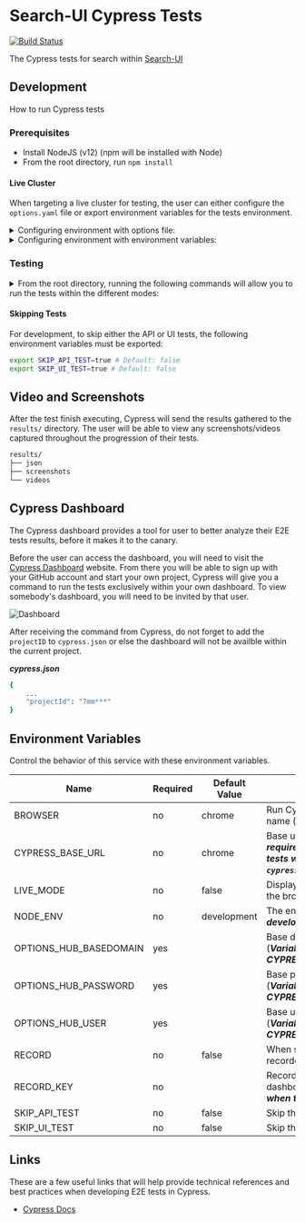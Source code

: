 # Search-UI Cypress Tests

[![Build Status](https://travis-ci.com/open-cluster-management/search-e2e-test.svg?token=jzyyzQmWYBEu33MCMh9p&branch=main)](https://travis-ci.com/open-cluster-management/search-e2e-test)

The Cypress tests for search within [Search-UI](https://github.com/open-cluster-management/search-ui)

## Development

How to run Cypress tests

### Prerequisites

- Install NodeJS (v12) (npm will be installed with Node)
- From the root directory, run `npm install`

#### Live Cluster

When targeting a live cluster for testing, the user can either configure the `options.yaml` file or export environment variables for the tests environment.

<details>
    <summary>
        Configuring environment with options file:
    </summary>

1. Copy `options.yaml.template` and rename it `options.yaml`
2. Replace value fields with the your cluster values.

```yaml
options:
  hub:
    baseDomain: BASE_DOMAIN
    user: BASE_USER
    password: BASE_PASSWORD
```

</details>

<details>
    <summary>
        Configuring environment with environment variables:
    </summary>

1. Export the following environemnt variables:

    - OPTIONS_HUB_BASEDOMAIN (e.g. `<cluster>.dev07.open-cluster-management.com`)
    - OPTIONS_HUB_USER (`login username`; defaults to `kubeadmin` if not set)
    - OPTIONS_HUB_PASSWORD (`login password`)

```bash
export OPTIONS_HUB_BASEDOMAIN=BASE_DOMAIN
export OPTIONS_HUB_USER=BASE_USER
export OPTIONS_HUB_PASSWORD=BASE_PASSWORD

or

export CYPRESS_OPTIONS_HUB_BASEDOMAIN=BASE_DOMAIN
export CYPRESS_OPTIONS_HUB_USER=BASE_USER
export CYPRESS_OPTIONS_HUB_PASSWORD=BASE_PASSWOR
```

**Note:** Environment variables that start with `CYPRESS` are accessible via `Cypress.env`. These are not the same as OS-level environment variables. Cypress environment variables can also be set within the `cypress.env.json` or `cypress.json` file.

</details>

### Testing

<details>
    <summary>
        From the root directory, running the following commands will allow you to run the tests within the different modes:
    </summary>

#### Debug Mode

```bash
npm run test:debug
```

#### Development Mode

```bash
npm run test:headed or npm run test:headless
```

#### Production Mode

```bash
npm run test:production
```

</details>

#### Skipping Tests

For development, to skip either the API or UI tests, the following environment variables must be exported:

```bash
export SKIP_API_TEST=true # Default: false
export SKIP_UI_TEST=true # Default: false
```

## Video and Screenshots

After the test finish executing, Cypress will send the results gathered to the `results/` directory. The user will be able to view any screenshots/videos captured throughout the progression of their tests.

```bash
results/
├── json
├── screenshots
└── videos
```

## Cypress Dashboard

The Cypress dashboard provides a tool for user to better analyze their E2E tests results, before it makes it to the canary.

Before the user can access the dashboard, you will need to visit the [Cypress Dashboard](https://dashboard.cypress.io) website. From there you will be able to sign up with your GitHub account and start your own project, Cypress will give you a command to run the tests exclusively within your own dashboard. To view somebody's dashboard, you will need to be invited by that user.

![Dashboard](../../docs/readme/images/cypress-dashboard.gif)

After receiving the command from Cypress, do not forget to add the `projectID` to `cypress.json` or else the dashboard will not be availble within the current project.

***cypress.json***

```bash
{
    ...
    "projectId": "7mm***"
}
```

## Environment Variables

Control the behavior of this service with these environment variables.

| Name                   | Required | Default Value   | Descripition                                                                 |
|------------------------|----------|-----------------|------------------------------------------------------------------------------|
| BROWSER                | no       | chrome          | Run Cypress in the browser with the given name (***chrome, firefox***)       |
| CYPRESS_BASE_URL       | no       | chrome          | Base url of the target cluster (***This is only required when the user test the E2E tests with the following command: `npx cypress open`***)       |
| LIVE_MODE              | no       | false           | Display the E2E tests being executed in the browser                          |
| NODE_ENV               | no       | development     | The environment to run the test (***debug, development, production***)       |
| OPTIONS_HUB_BASEDOMAIN | yes      |                 | Base domain of the target cluster (***Variable can also be exported as CYPRESS_OPTIONS_HUB_BASEDOMAIN***) |
| OPTIONS_HUB_PASSWORD   | yes      |                 | Base password of the target cluster (***Variable can also be exported as CYPRESS_OPTIONS_HUB_PASSWORD***) |
| OPTIONS_HUB_USER       | yes      |                 | Base user of the targeted cluster (***Variable can also be exported as CYPRESS_OPTIONS_HUB_USER***) |
| RECORD                 | no       | false           | When set to true, Cypress tests will be recorded in the Cypress dashboard    |
| RECORD_KEY             | no       |                 | Record key that is provided when the dashboard is set up (***This is only required when the `RECORD` variable is set to true***)|
| SKIP_API_TEST          | no       | false           | Skip the API tests when running all tests                                    |
| SKIP_UI_TEST           | no       | false           | Skip the UI tests when running all tests                                     |

## Links

These are a few useful links that will help provide technical references and best practices when developing E2E tests in Cypress.

- [Cypress Docs](https://docs.cypress.io/guides/getting-started/writing-your-first-test#Add-a-test-file)
